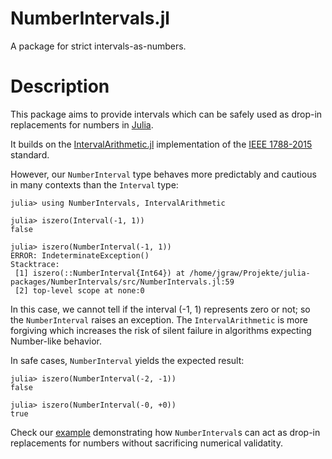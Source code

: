 
# NumberIntervals.jl

A package for strict intervals-as-numbers.

# Description

This package aims to provide intervals which can be safely used as drop-in replacements for numbers in [Julia](https://julialang.org).

It builds on the [IntervalArithmetic.jl](https://github.com/JuliaIntervals/IntervalArithmetic.jl) implementation of the [IEEE 1788-2015](https://standards.ieee.org/standard/1788-2015.html) standard.

However, our `NumberInterval` type behaves more predictably and cautious in many contexts than the `Interval` type:

```
julia> using NumberIntervals, IntervalArithmetic

julia> iszero(Interval(-1, 1))
false

julia> iszero(NumberInterval(-1, 1))
ERROR: IndeterminateException()
Stacktrace:
 [1] iszero(::NumberInterval{Int64}) at /home/jgraw/Projekte/julia-packages/NumberIntervals/src/NumberIntervals.jl:59
 [2] top-level scope at none:0
```

In this case, we cannot tell if the interval (-1, 1) represents zero or not; so the `NumberInterval` raises an exception. The `IntervalArithmetic` is more forgiving which increases the risk of silent failure in algorithms expecting Number-like behavior.

In safe cases, `NumberInterval` yields the expected result:

```
julia> iszero(NumberInterval(-2, -1))
false

julia> iszero(NumberInterval(-0, +0))
true
```

Check our [example](examples/DifferentialEquationsExample.ipynb) demonstrating how `NumberInterval`s can act as drop-in replacements for numbers without sacrificing numerical validatity.
